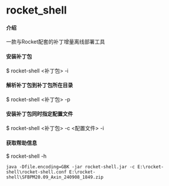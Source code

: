 # rocket_shell

#### 介绍
一款与Rocket配套的补丁增量离线部署工具

####  安装补丁包
$ rocket-shell <补丁包> -i

#### 解析补丁包到补丁包所在目录
$ rocket-shell <补丁包> -p

#### 安装补丁包同时指定配置文件
$ rocket-shell <补丁包> -c <配置文件> -i

#### 获取帮助信息
$ rocket-shell -h


```
java -Dfile.encoding=GBK -jar rocket-shell.jar -c E:\rocket-shell\rocket-shell.conf E:\rocket-shell\SFBPM20.09_Axin_240908_1849.zip
```

